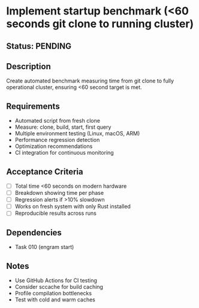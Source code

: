 # Implement startup benchmark (<60 seconds git clone to running cluster)

## Status: PENDING

## Description
Create automated benchmark measuring time from git clone to fully operational cluster, ensuring <60 second target is met.

## Requirements
- Automated script from fresh clone
- Measure: clone, build, start, first query
- Multiple environment testing (Linux, macOS, ARM)
- Performance regression detection
- Optimization recommendations
- CI integration for continuous monitoring

## Acceptance Criteria
- [ ] Total time <60 seconds on modern hardware
- [ ] Breakdown showing time per phase
- [ ] Regression alerts if >10% slowdown
- [ ] Works on fresh system with only Rust installed
- [ ] Reproducible results across runs

## Dependencies
- Task 010 (engram start)

## Notes
- Use GitHub Actions for CI testing
- Consider sccache for build caching
- Profile compilation bottlenecks
- Test with cold and warm caches